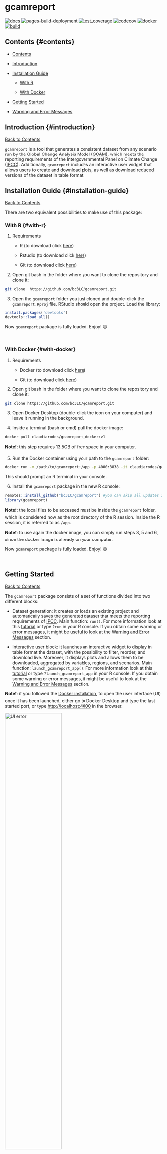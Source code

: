 # gcamreport

[![docs](https://github.com/bc3LC/gcamreport/actions/workflows/docs.yaml/badge.svg?branch=gcam-v6.0)](https://github.com/bc3LC/gcamreport/actions/workflows/docs.yaml) [![pages-build-deployment](https://github.com/bc3LC/gcamreport/actions/workflows/pages/pages-build-deployment/badge.svg)](https://github.com/bc3LC/gcamreport/actions/workflows/pages/pages-build-deployment) [![test_coverage](https://github.com/bc3LC/gcamreport/actions/workflows/test_coverage.yml/badge.svg?branch=gcam-v6.0)](https://github.com/bc3LC/gcamreport/actions/workflows/test_coverage.yml) [![codecov](https://codecov.io/gh/bc3LC/gcamreport/branch/gcam-v6.0/graph/badge.svg?token=GHV4F7TGFG)](https://codecov.io/gh/bc3LC/gcamreport) [![docker](https://github.com/bc3LC/gcamreport/actions/workflows/docker_impl.yaml/badge.svg?branch=gcam-v6.0)](https://github.com/bc3LC/gcamreport/actions/workflows/docker_impl.yaml) [![build](https://github.com/bc3LC/gcamreport/actions/workflows/build.yaml/badge.svg?branch=gcam-v6.0)](https://github.com/bc3LC/gcamreport/actions/workflows/build.yaml)

<!-- ------------------------>

<!-- ------------------------>

## <a name="contents"></a>Contents {#contents}

<!-- ------------------------>

<!-- ------------------------>

-   [Contents](#contents)

-   [Introduction](#introduction)

-   [Installation Guide](#installation-guide)

    -   [With R](#with-r)

    -   [With Docker](#with-docker)

-   [Getting Started](#get-started)

-   [Warning and Error Messages](#bugs)

<!-- ------------------------>

<!-- ------------------------>

## <a name="introduction"></a>Introduction {#introduction}

<!-- ------------------------>

<!-- ------------------------>

[Back to Contents](#contents)

`gcamreport` is a tool that generates a consistent dataset from any scenario run by the Global Change Analysis Model ([GCAM](http://www.globalchange.umd.edu/gcam/)), which meets the reporting requirements of the Intergovernmental Panel on Climate Change ([IPCC](https://www.ipcc.ch/)). Additionally, `gcamreport` includes an interactive user widget that allows users to create and download plots, as well as download reduced versions of the dataset in table format.

<!-- ------------------------>

<!-- ------------------------>

## <a name="installation-guide"></a>Installation Guide {#installation-guide}

<!-- ------------------------>

<!-- ------------------------>

[Back to Contents](#contents)

There are two equivalent possibilities to make use of this package:

### <a name="with-R"></a>With R {#with-r}

1.  Requirements

    -   R (to download click [here](https://www.r-project.org/))

    -   Rstudio (to download click [here](https://www.rstudio.com/))

    -   Git (to download click [here](https://git-scm.com/downloads/))

2.  Open git bash in the folder where you want to clone the repository and clone it:

``` bash
git clone  https://github.com/bc3LC/gcamreport.git
```

3.  Open the `gcamreport` folder you just cloned and double-click the `gcamreport.Rproj` file. RStudio should open the project. Load the library:

``` r
install.packages('devtools')
devtools::load_all()
```

Now `gcamreport` package is fully loaded. Enjoy! :smile:

<br>

### <a name="with-Docker"></a>With Docker {#with-docker}

1.  Requirements

    -   Docker (to download click [here](https://docs.docker.com/get-docker/))

    -   Git (to download click [here](https://git-scm.com/downloads))

2.  Open git bash in the folder where you want to clone the repository and clone it:

``` bash
git clone https://github.com/bc3LC/gcamreport.git
```

3.  Open Docker Desktop (double-click the icon on your computer) and leave it running in the background.

4.  Inside a terminal (bash or cmd) pull the docker image:

``` bash
docker pull claudiarodes/gcamreport_docker:v1
```

**Note**:exclamation:: this step requires 13.5GB of free space in your computer.

5.  Run the Docker container using your path to the `gcamreport` folder:

``` bash
docker run -v /path/to/gcamreport:/app -p 4000:3838 -it claudiarodes/gcamreport_docker:v1
```

This should prompt an R terminal in your console.

6.  Install the `gcamreport` package in the new R console:

``` r
remotes::install_github("bc3LC/gcamreport") #you can skip all updates in case you are asked
library(gcamreport)
```

**Note**:exclamation:: the local files to be accessed must be inside the `gcamreport` folder, which is considered now as the root directory of the R session. Inside the R session, it is referred to as `/app`.

**Note**:exclamation:: to use again the docker image, you can simply run steps 3, 5 and 6, since the docker image is already on your computer.

Now `gcamreport` package is fully loaded. Enjoy! :smile:

<br>

<!-- ------------------------>

<!-- ------------------------>

## <a name="get-started"></a>Getting Started

<!-- ------------------------>

<!-- ------------------------>

[Back to Contents](#contents)

The `gcamreport` package consists of a set of functions divided into two different blocks:

-   Dataset generation: it creates or loads an existing project and automatically saves the generated dataset that meets the reporting requirements of [IPCC](https://www.ipcc.ch/). Main function: `run()`. For more information look at this [tutorial](https://bc3lc.github.io/gcamreport/articles/Dataset_Generation_Tutorial.html) or type `?run` in your R console. If you obtain some warning or error messages, it might be useful to look at the [Warning and Error Messages](#bugs) section.

-   Interactive user block: it launches an interactive widget to display in table format the dataset, with the possibility to filter, reorder, and download live. Moreover, it displays plots and allows them to be downloaded, aggregated by variables, regions, and scenarios. Main function: `launch_gcamreport_app()`. For more information look at this [tutorial](https://bc3lc.github.io/gcamreport/articles/Interactive_UI_Tutorial.html) or type `?launch_gcamreport_app` in your R console. If you obtain some warning or error messages, it might be useful to look at the [Warning and Error Messages](#bugs) section.

**Note**:exclamation:: if you followed the [Docker installation](#with-Docker), to open the user interface (UI) once it has been launched, either go to Docker Desktop and type the last started port, or type <http://localhost:4000> in the browser.

<img src="https://raw.githubusercontent.com/bc3LC/gcamreport/gcam-v6.0/vignettes/readme_fig/shiny_error1.png" title="Click the last started docker port" alt="UI error" width="60%" height="60%"/>

In addition, the package includes some default input files (.Rda), that are read by the different functions. These can be changed by the user. Some of these constants include energy shares, land shares, and others.

<br>

<!-- ------------------------>

<!-- ------------------------>

## <a name="bugs"></a>Warning and Error Messages

<!-- ------------------------>

<!-- ------------------------>

[Back to Contents](#contents)

Some typical and already-known errors that can be easily solved! :bulb:



  :computer: Error on "run("path/to/your/data/myData.dat")"

  In your R console, you might see this error:
  
      > run("path/to/your/data/myData.dat")
      [1] "Loading project..."
      [1] "Loading data, performing checks, and saving output..."
      [1] "ag_demand_clean"
      Error in rgcam::getQuery(prj, "demand balances by crop commodity") :
        getQuery: Query demand balances by crop commodity is not in any scenarios in the data set.
  
<details>
  <summary>**Possible solution**</summary>
  
  This problem is due to a wrong path specification. Thus, make sure that you specified correctly the path. In addition:
  
  -   In case you are using `gcamreport` package following the [R installation](#with-r), try to copy the whole path to your data, for instance `C:\Users\username\Documents\path\to\your\data\myData.dat` if you are using a Windows distribution.
  
  -   In case you are using `gcamreport` package following the [Docker installation](#with-docker):
  
      a)  make sure that your data is inside the `gcamreport` folder.
  
      b)  make sure that you type correctly the path to your `gcamreport` folder when running the docker image (5th step in the [Docker section](#with-docker))
  
      c)  make sure that you are pointing correctly to your data. For example, if in the `gcamreport` folder you have a folder called `amazingData` with your dataset `myData.dat`, you should refer to it as
  
  ``` r
  # option 1: full path
  run("/app/amazingData/myData.dat")
  
  # option 2: partial path
  run("amazingData/myData.dat")
  ```

</details>

<br>

  :computer: Wired message when launching the UI when using the Docker installation.
  
  After using the functions `run()` or `launch_gcamreport_app()` to launch the UI, you might get this message:
  
      Listening on http://0.0.0.0:3838
      /usr/bin/xdg-open: 882: www-browser: not found
      /usr/bin/xdg-open: 882: links2: not found
      /usr/bin/xdg-open: 882: elinks: not found
      /usr/bin/xdg-open: 882: links: not found
      /usr/bin/xdg-open: 882: lynx: not found
      /usr/bin/xdg-open: 882: w3m: not found
      xdg-open: no method available for opening 'http://127.0.0.1:3838' 
  
<details>
  <summary>**Possible solution**</summary>

  This is not an error! You simply need to either go to your Docker Desktop program and click the last started port
  
  <img src="https://raw.githubusercontent.com/bc3LC/gcamreport/gcam-v6.0/vignettes/readme_fig/shiny_error1.png" title="Click the last started docker port" alt="UI error" width="50%" height="50%"/>
  
  or open this url <http://localhost:4000> in your favourite browser.

</details>

<br>

  :computer: Error when using the UI through Docker installation.
  
  When oppening your *localhost*, you might see this error:
  
  <img src="https://raw.githubusercontent.com/bc3LC/gcamreport/gcam-v6.0/vignettes/readme_fig/shiny_error2.png" title="UI error" alt="UI error" width="25%" height="25%"/>
  
<details>
  <summary>**Possible solution**</summary>
  
  Your app is not running. Try to either use the `run()` function or the `launch_app_function()`.

</details>

<br>

  :computer: Error related to *system* when using the Docker installation.
  
  Once the R console is opened, you might see this message after introducing any command:
  
      System has not been booted with systemd as init system (PID 1). Can't operate.
      Failed to connect to bus: Host is down
      Warning message:
      In system("timedatectl", intern = TRUE) :
         running command 'timedatectl' had status 1 
  
<details>
  <summary>**Possible solution**</summary>
  
  Simply type `Ctrl+C` and run your command again.

</details>
